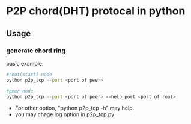 # **P2P chord(DHT) protocal in python**

## **Usage**

### generate chord ring
basic example:
```bash
#root(start) node
python p2p_tcp --port <port of peer>

#peer node
python p2p_tcp --port <port of peer> --help_port <port of root>
```
- For other option, 
"python p2p_tcp -h" may help.
- you may chage log option in p2p_tcp.py